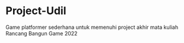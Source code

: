 # Project-Udil
Game platformer sederhana untuk memenuhi project akhir mata kuliah Rancang Bangun Game 2022
